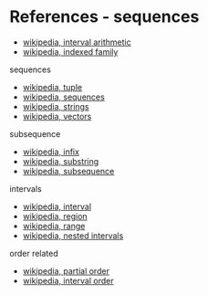 
<!-- ======================================================================= -->
# References - sequences

* [wikipedia, interval arithmetic](https://en.wikipedia.org/wiki/Interval_arithmetic)
* [wikipedia, indexed family](https://en.wikipedia.org/wiki/Indexed_family)

sequences

* [wikipedia, tuple](https://en.wikipedia.org/wiki/Tuple)
* [wikipedia, sequences](https://en.wikipedia.org/wiki/Sequence)
* [wikipedia, strings](https://en.wikipedia.org/wiki/String_%28computer_science%29)
* [wikipedia, vectors](https://en.wikipedia.org/wiki/Vector_%28mathematics_and_physics%29)

subsequence

* [wikipedia, infix](https://en.wikipedia.org/wiki/Infix)
* [wikipedia, substring](https://en.wikipedia.org/wiki/Substring)
* [wikipedia, subsequence](https://en.wikipedia.org/wiki/Subsequence)

intervals

* [wikipedia, interval](https://en.wikipedia.org/wiki/Interval_%28mathematics%29)
* [wikipedia, region](https://en.wikipedia.org/wiki/Region_%28mathematics%29)
* [wikipedia, range](https://en.wikipedia.org/wiki/Range_%28mathematics%29)
* [wikipedia, nested intervals](https://en.wikipedia.org/wiki/Nested_intervals)

order related

* [wikipedia, partial order](https://en.wikipedia.org/wiki/Partially_ordered_set)
* [wikipedia, interval order](https://en.wikipedia.org/wiki/Interval_order)
